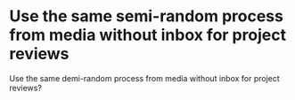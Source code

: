 # Use the same semi-random process from media without inbox for project reviews
Use the same demi-random process from media without inbox for project reviews?

<!-- #Life -->

<!-- {BearID:0EDD986F-D998-4E99-92B5-6AB0C8A715C2-15756-0000130475635539} -->

